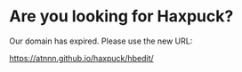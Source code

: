 # Are you looking for Haxpuck?

Our domain has expired. Please use the new URL:

https://atnnn.github.io/haxpuck/hbedit/
